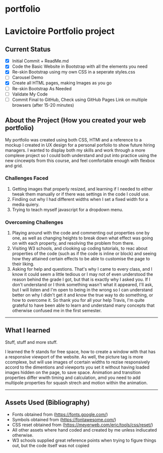 # portfolio
# Lavictoire Portfolio project

## Current Status 

- [x] Initial Commit + ReadMe.md
- [x] Code the Basic Website in Bootstrap with all the elements you need
- [x] Re-skin Bootstrap using my own CSS in a seperate styles.css
- [ ] Carousel Demo 
- [x] Create all HTML pages, making Images as you go
- [ ] Re-skin Bootstrap As Needed 
- [ ] Validate My Code
- [ ] Commit Final to GitHub, Check using GitHub Pages Link on multiple browsers (after 15-20 minutes)

## About the Project (How you created your web portfolio)

My portfolio was created using both CSS, HTMl and a reference to a mockup I created in UX design for a personal porfolio to show future hiring managers. I wanted to display both my skills and work through a more complexe project so I could both understand and put into practice using the new cincewpts from this course, and feel comfortable enough with flexbox and grid.

### Challenges Faced 

1. Getting images that properly resized, and learning if I needed to either tweak them manually or if there was settings in the code I could use.
2. Findiing out why I had different widths when I set a fixed width for a media quiery.
3. Trying to teach myself javascript for a dropdown menu.

### Overcoming Challenges

1. Playing around with the code and commenting out properties one by one, as well as changing heights to break down what effect was going on with each property, and resolving the problem from there.
2. Visiting W3 schools, and clooking up coding tutorials, to reac about properties of the code (such as if the code is inline or block) and seeing how they attained certain effects to be able to customise the page to their liking.
3. Asking for help and questions. That's why I came to every class, and I know it could seem a little tedious or I may not of even understood the reason behind the grade I got, but that is exactly why I asked you. If I don't understand or I think something wasn't what it appeared, I'll ask, but I will listen and I'm open to being in the wrong so I can understand better on why I didn't get it and know the true way to do something, or how to overcome it. So thank you for all your help Travis, I'm quite grateful to have been able to learn and understand many concepts that otherwise confused me in the first semester.

---

## What I learned

Stuff, stuff and more stuff.

I learned the fr stands for free space, how to create a window with that has a responsive viewport of the website. As well, the picture tag is more ccomplexe, but will use images of ccertain widths to rezise responsively accord to the dimentions and viewports you set it without having loaded images hidden on the page, to save space. Animation and transition properties differ wwith timing and calculation, amd you need to add multipole properties for squash strech and motion within the animation.

---

## Assets Used (Bibliography)

- Fonts obtained from (https://fonts.google.com/)
- Symbols obtained from (https://fontawesome.com/)
- CSS reset obtained from (https://meyerweb.com/eric/tools/css/reset/)
- All other assets where hand coded and created by me unless indiucated otherwise.
- W3 schools supplied great reference points when trying to figure things out, but the code itself was not copied
